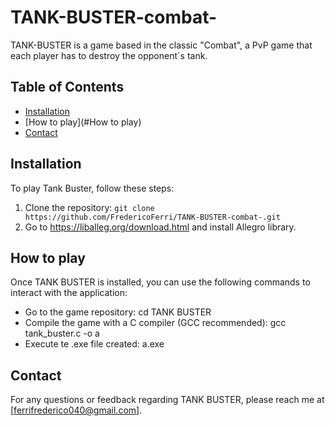 # TANK-BUSTER-combat-

TANK-BUSTER is a game based in the classic "Combat", a PvP game that each player has to destroy the opponent`s tank.

## Table of Contents

- [Installation](#installation)
- [How to play](#How to play)
- [Contact](#contact)

## Installation

To play Tank Buster, follow these steps:

1. Clone the repository: `git clone https://github.com/FredericoFerri/TANK-BUSTER-combat-.git`
2. Go to https://liballeg.org/download.html and install Allegro library.

## How to play

Once TANK BUSTER is installed, you can use the following commands to interact with the application:

- Go to the game repository: cd TANK BUSTER
- Compile the game with a C compiler (GCC recommended): gcc tank_buster.c -o a
- Execute te .exe file created: a.exe

## Contact

For any questions or feedback regarding TANK BUSTER, please reach me at [ferrifrederico040@gmail.com]. 
